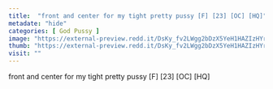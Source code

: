 ```yaml
---
title:  "front and center for my tight pretty pussy [F] [23] [OC] [HQ]"
metadate: "hide"
categories: [ God Pussy ]
image: "https://external-preview.redd.it/DsKy_fv2LWgg2bDzX5YeH1HAZIzHYrj3KbB2qOuEb1Y.jpg?auto=webp&s=5956448b47e82edba3fab97a49b00c808be243d1"
thumb: "https://external-preview.redd.it/DsKy_fv2LWgg2bDzX5YeH1HAZIzHYrj3KbB2qOuEb1Y.jpg?width=1080&crop=smart&auto=webp&s=4e8ba4f7d11c2d71cb3e85c1d21e888bc89d2441"
visit: ""
---
```

front and center for my tight pretty pussy [F] [23] [OC] [HQ]
